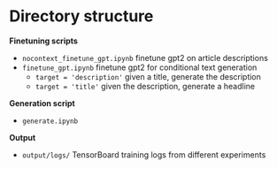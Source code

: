 # Directory structure

**Finetuning scripts**
- `nocontext_finetune_gpt.ipynb` finetune gpt2 on article descriptions
- `finetune_gpt.ipynb`	finetune gpt2 for conditional text generation 
	- `target = 'description'` given a title, generate the description
	- `target = 'title'` given the description, generate a headline

**Generation script**
- `generate.ipynb` 

**Output** 
- `output/logs/` TensorBoard training logs from different experiments